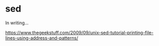 sed
==========================
In writing...

https://www.thegeekstuff.com/2009/09/unix-sed-tutorial-printing-file-lines-using-address-and-patterns/